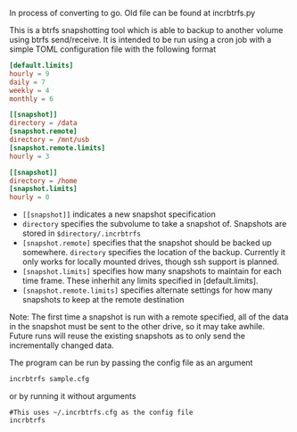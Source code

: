 In process of converting to go. Old file can be found at incrbtrfs.py

This is a btrfs snapshotting tool which is able to backup to another volume using btrfs send/receive. It is intended to be run using a cron job with a simple TOML configuration file  with the following format 

```TOML
[default.limits]
hourly = 9
daily = 7
weekly = 4
monthly = 6

[[snapshot]]
directory = /data
[snapshot.remote]
directory = /mnt/usb
[snapshot.remote.limits]
hourly = 3

[[snapshot]]
directory = /home
[snapshot.limits]
hourly = 0
```

- `[[snapshot]]` indicates a new snapshot specification
- `directory` specifies the subvolume to take a snapshot of. Snapshots are stored in `$directory/.incrbtrfs`
- `[snapshot.remote]` specifies that the snapshot should be backed up somewhere. `directory` specifies the location of the backup. Currently it only works for locally mounted drives, though ssh support is planned. 
- `[snapshot.limits]` specifies how many snapshots to maintain for each time frame. These inherhit any limits specified in [default.limits].
- `[snapshot.remote.limits]` specifies alternate settings for how many snapshots to keep at the remote destination

Note: The first time a snapshot is run with a remote specified, all of the data in the snapshot must be sent to the other drive, so it may take awhile. Future runs will reuse the existing snapshots as to only send the incrementally changed data.

The program can be run by passing the config file as an argument

```sh
incrbtrfs sample.cfg
```
or by running it without arguments
```
#This uses ~/.incrbtrfs.cfg as the config file
incrbtrfs
```

